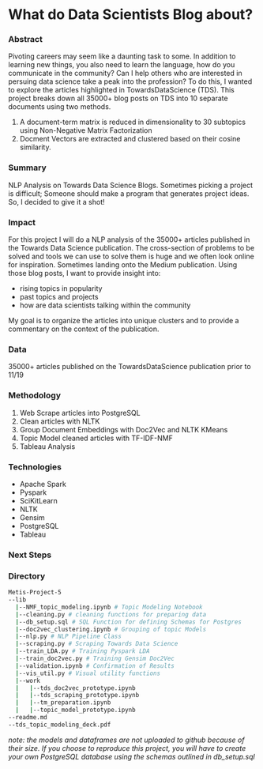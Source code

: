 # What do Data Scientists Blog about?
### Abstract
Pivoting careers may seem like a daunting task to some.  In addition to learning new things, you also need to learn the language,  how do you communicate in the community?  Can I help others who are interested in persuing data science take a peak into the profession?  To do this, I wanted to explore the articles highlighted in TowardsDataScience (TDS).  This project breaks down all 35000+ blog posts on TDS into 10 separate documents using two methods.  
1. A document-term matrix is reduced in dimensionality to 30 subtopics using Non-Negative Matrix Factorization
2. Docment Vectors are extracted and clustered based on their cosine similarity.  

### Summary
NLP Analysis on Towards Data Science Blogs.
Sometimes picking a project is difficult;
Someone should make a program that generates project ideas. 
So, I decided to give it a shot!

### Impact
For this project I will do a NLP analysis of the 35000+ articles published in the Towards Data Science publication.  The cross-section of problems to be solved and tools we can use to solve them is huge and we often look online for inspiration.  Sometimes landing onto the Medium publication.  Using those blog posts, I want to provide insight into:
* rising topics in popularity
* past topics and projects
* how are data scientists talking within the community

My goal is to organize the articles into unique clusters and to provide a commentary on the context of the publication. 

### Data
35000+ articles published on the TowardsDataScience publication prior to 11/19

### Methodology
1. Web Scrape articles into PostgreSQL
2. Clean articles with NLTK
3. Group Document Embeddings with Doc2Vec and NLTK KMeans
4. Topic Model cleaned articles with TF-IDF-NMF
5. Tableau Analysis

### Technologies
* Apache Spark
* Pyspark
* SciKitLearn
* NLTK
* Gensim
* PostgreSQL
* Tableau
### Next Steps

### Directory

```bash
Metis-Project-5  
--lib  
  |--NMF_topic_modeling.ipynb # Topic Modeling Notebook  
  |--cleaning.py # cleaning functions for preparing data  
  |--db_setup.sql # SQL Function for defining Schemas for Postgres  
  |--doc2vec_clustering.ipynb # Grouping of topic Models  
  |--nlp.py # NLP Pipeline Class  
  |--scraping.py # Scraping Towards Data Science  
  |--train_LDA.py # Training Pyspark LDA  
  |--train_doc2vec.py # Training Gensim Doc2Vec  
  |--validation.ipynb # Confirmation of Results  
  |--vis_util.py # Visual utility functions  
  |--work  
  |   |--tds_doc2vec_prototype.ipynb  
  |   |--tds_scraping_prototype.ipynb  
  |   |--tm_preparation.ipynb  
  |   |--topic_model_prototype.ipynb  
--readme.md  
--tds_topic_modeling_deck.pdf
```

*note: the models and dataframes are not uploaded to github because of their size.  If you choose to reproduce this project, you will have to create your own PostgreSQL database using the schemas outlined in db_setup.sql*
